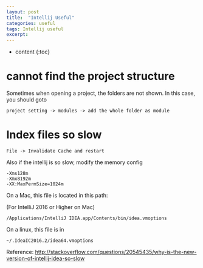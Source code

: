 ```yaml
---
layout: post
title:  "Intellij Useful"
categories: useful
tags: Intellij useful
excerpt: 
---
```

* content
{:toc}

# cannot find the project structure

Sometimes when opening a project, the folders are not shown. In this case, you should goto

```
project setting -> modules -> add the whole folder as module
```

# Index files so slow

```
File -> Invalidate Cache and restart
```

Also if the intellij is so slow, modify the memory config

```
-Xms128m
-Xmx8192m
-XX:MaxPermSize=1024m
```

On a Mac, this file is located in this path: 

(For IntelliJ 2016 or Higher on Mac) 

```
/Applications/IntelliJ IDEA.app/Contents/bin/idea.vmoptions
```

On a linux, this file is in 

```
~/.IdeaIC2016.2/idea64.vmoptions
```

Reference: http://stackoverflow.com/questions/20545435/why-is-the-new-version-of-intellij-idea-so-slow
